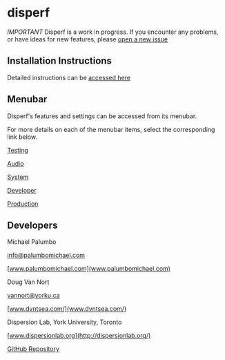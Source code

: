 # disperf

*IMPORTANT* Disperf is a work in progress. If you encounter any problems, or have ideas for new features, please [open a new issue](https://dispersionlab.github.io/disperf/newIssue)
	
## Installation Instructions
Detailed instructions can be [accessed here](https://dispersionlab.github.io/disperf/install)
## Menubar

Disperf's features and settings can be accessed from its menubar. 

For more details on each of the menubar items, select the corresponding link below.  

[Testing](https://dispersionlab.github.io/disperf/testing)

[Audio](https://dispersionlab.github.io/disperf/audio)

[System](https://dispersionlab.github.io/disperf/system)

[Developer](https://dispersionlab.github.io/disperf/developer)

[Production](https://dispersionlab.github.io/disperf/production)

## Developers

Michael Palumbo 

[info@palumbomichael.com](mailto:info@palumbomichael.com)

[www.palumbomichael.com](www.palumbomichael.com)

Doug Van Nort

[vannort@yorku.ca](mailto:vannort@yorku.ca)

[www.dvntsea.com/](www.dvntsea.com/)

Dispersion Lab, York University, Toronto

[www.dispersionlab.org](http://dispersionlab.org/)

[GitHub Repository](http://github.com/dispersionlab/disperf)